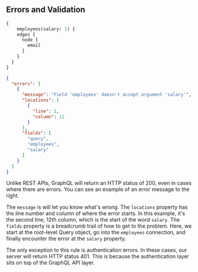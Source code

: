 ## Errors and Validation
```graphql
{
	employees(salary: 1) {
    edges {
      node {
        email
      }
    }
  }
}
```

```json
{
  "errors": [
    {
      "message": "Field 'employees' doesn't accept argument 'salary'",
      "locations": [
        {
          "line": 2,
          "column": 12
        }
      ],
      "fields": [
        "query",
        "employees",
        "salary"
      ]
    }
  ]
}
```
Unlike REST APIs, GraphQL will return an HTTP status of 200, even in cases where there are errors.  You can see an
example of an error message to the right.  

The `message` is will let you know what's wrong.  The `locations` property
has the line number and column of where the error starts.  In this example, it's the second line, 12th column, which
is the start of the word `salary`.  The `fields` property is a breadcrumb trail of how to get to the problem.  Here,
we start at the root-level Query object, go into the `employees` connection, and finally encounter the error at the
`salary` property.

The only exception to this rule is authentication errors.  In these cases, our server will return HTTP status 401.
This is because the authentication layer sits on top of the GraphQL API layer.